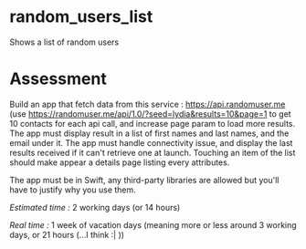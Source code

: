 # random_users_list
Shows a list of random users

# Assessment
Build an app that fetch data from this service : https://api.randomuser.me (use https://randomuser.me/api/1.0/?seed=lydia&results=10&page=1 to get 10 contacts for each api call, and increase page param to load more results.
The app must display result in a list of first names and last names, and the email under it.
The app must handle connectivity issue, and display the last results received if it can't retrieve one at launch.
Touching an item of the list should make appear a details page listing every attributes.

The app must be in Swift, any third-party libraries are allowed but you'll have to justify why you use them.

*Estimated time :* 2 working days (or 14 hours)

*Real time :* 1 week of vacation days (meaning more or less around 3 working days, or 21 hours (...I think :| ))
